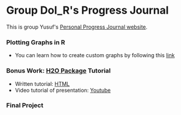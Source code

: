 # Group Dol_R's Progress Journal

This is group Yusuf's [Personal Progress Journal website](https://pjournal.github.io/boun01g-dol-r/). 


### Plotting Graphs in R 
- You can learn how to create custom graphs by following this [link](https://pjournal.github.io/boun01g-dol-r/bonus_h2o_package/H2O_tutorial.html)
### Bonus Work: [H2O Package](https://cran.r-project.org/web/packages/h2o/index.html) Tutorial
- Written tutorial: [HTML](https://pjournal.github.io/boun01g-dol-r/bonus_h2o_package/H2O_tutorial.html)
- Video tutorial of presentation: [Youtube](https://youtu.be/pdAuqsj8tXU)


### Final Project


